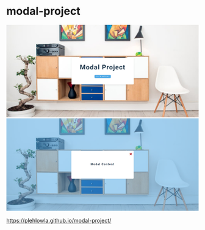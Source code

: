 # modal-project
 
![modal-1](modal-1.png)
![modal-2](modal-2.png)

https://plehlowla.github.io/modal-project/
